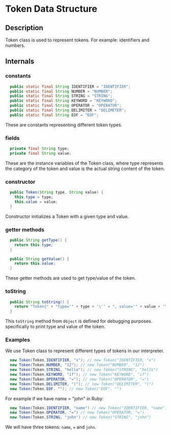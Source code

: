 # Token Data Structure

## Description
Token class is used to represent tokens. For example: identifiers and numbers.

## Internals

### constants
```Java
  public static final String IDENTIFIER = "IDENTIFIER";
  public static final String NUMBER = "NUMBER";
  public static final String STRING = "STRING";
  public static final String KEYWORD = "KEYWORD";
  public static final String OPERATOR = "OPERATOR";
  public static final String DELIMITER = "DELIMETER";
  public static final String EOF = "EOF";
```
These are constants representing different token types.

### fields
```Java
  private final String type;
  private final String value;
```
These are the instance variables of the Token class, where type represents the category of the token and value is the actual string content of the token.

### constructor
```Java
  public Token(String type, String value) {
    this.type = type;
    this.value = value;
  }
```
Constructor initializes a Token with a given type and value.

### getter methods
```Java
  public String getType() {
    return this.type;
  }

  public String getValue() {
    return this.value;
  }
```
These getter methods are used to get type/value of the token.

### toString
```Java
  public String toString() {
    return "Token{" + "type='" + type + '\'' + ", value='" + value + '\'' + '}';
  }
```
This `toString` method from `Object` is defined for debugging purposes. specifically to print type and value of the token.

### Examples
We use Token class to represent different types of tokens in our interpreter.  

```Java
  new Token(Token.IDENTIFIER, "x"); // new Token("IDENTIFIER, "x")
  new Token(Token.NUMBER, "12"); // new Token("NUMBER", "12")
  new Token(Token.STRING, "hello"); // new Token("STRING", "hello")
  new Token(Token.KEYWORD, "if"); // new Token("KEYWORD", "if")
  new Token(Token.OPERATOR, "="); // new Token("OPERATOR", "=")
  new Token(Token.DELIMITER, "("); // new Token("DELIMITER", "(")
  new Token(Token.EOF, ""); // new Token("EOF", "")
```

For example if we have name = "john" in Ruby:
```Java
  new Token(Token.IDENTIFIER, "name") // new Token("IDENTIFIER, "name")
  new Token(Token.OPERATOR, "=") // new Token("OPERATOR, "=")
  new Token(Token.STRING, "john") // new Token("STRING", "john")
```
We will have three tokens: `name`, `=` and `john`.
